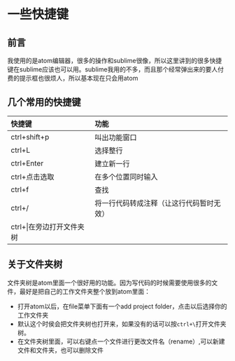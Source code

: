# 一些快捷键
## 前言
我使用的是atom编辑器，很多的操作和sublime很像，所以这里讲到的很多快捷键在sublime应该也可以用。sublime我用的不多，而且那个经常弹出来的要人付费的提示框也很烦人，所以基本现在只会用atom

## 几个常用的快捷键

| 快捷键 | 功能 |
| :------------- | :------------- |
| ctrl+shift+p | 叫出功能窗口       |
|ctrl+L|选择整行|
|ctrl+Enter|建立新一行|
|ctrl+点击选取|在多个位置同时输入|
|ctrl+f|查找|
|ctrl+/|将一行代码转成注释（让这行代码暂时无效）|
|ctrl+\|在旁边打开文件夹树|

## 关于文件夹树
文件夹树是atom里面一个很好用的功能。因为写代码的时候需要使用很多的文件，最好是把自己的工作文件夹整个放到atom里面：

- 打开atom以后，在file菜单下面有一个add project folder，点击以后选择你的工作文件夹
- 默认这个时侯会把文件夹树也打开来，如果没有的话可以按`ctrl+\`打开文件夹树。
- 在文件夹树里面，可以右键点一个文件进行更改文件名（rename）,可以新建文件和文件夹，也可以删除文件
